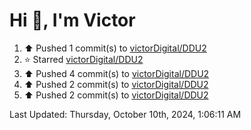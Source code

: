 <h1>Hi 👋, I'm Victor </h1>

<!--RECENT_ACTIVITY:start-->
1. ⬆️ Pushed 1 commit(s) to [victorDigital/DDU2](https://github.com/victorDigital/DDU2)<br>
2. ⭐ Starred [victorDigital/DDU2](https://github.com/victorDigital/DDU2)<br>
3. ⬆️ Pushed 4 commit(s) to [victorDigital/DDU2](https://github.com/victorDigital/DDU2)<br>
4. ⬆️ Pushed 2 commit(s) to [victorDigital/DDU2](https://github.com/victorDigital/DDU2)<br>
5. ⬆️ Pushed 2 commit(s) to [victorDigital/DDU2](https://github.com/victorDigital/DDU2)<br>
<!--RECENT_ACTIVITY:end-->

<!--RECENT_ACTIVITY:last_update-->
Last Updated: Thursday, October 10th, 2024, 1:06:11 AM
<!--RECENT_ACTIVITY:last_update_end-->
